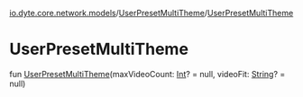 [io.dyte.core.network.models](../index.md)/[UserPresetMultiTheme](index.md)/[UserPresetMultiTheme](-user-preset-multi-theme.md)

# UserPresetMultiTheme


fun [UserPresetMultiTheme](-user-preset-multi-theme.md)(maxVideoCount: [Int](https://kotlinlang.org/api/latest/jvm/stdlib/kotlin/-int/index.html)? = null, videoFit: [String](https://kotlinlang.org/api/latest/jvm/stdlib/kotlin/-string/index.html)? = null)
